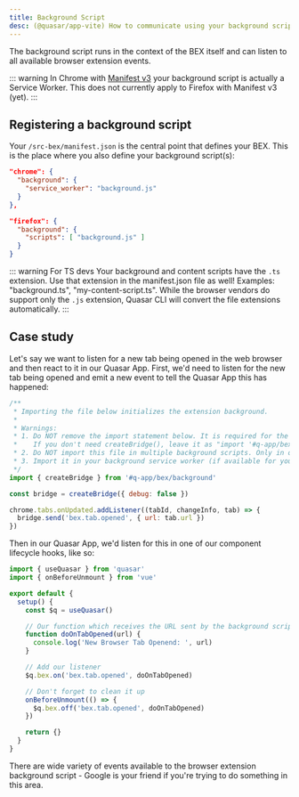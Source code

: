 ```yaml
---
title: Background Script
desc: (@quasar/app-vite) How to communicate using your background script with other parts of your Browser Extension (BEX).
---
```


The background script runs in the context of the BEX itself and can listen to all available browser extension events.

::: warning
In Chrome with [Manifest v3](https://developer.chrome.com/docs/extensions/mv3/intro/) your background script is actually a Service Worker. This does not currently apply to Firefox with Manifest v3 (yet).
:::

## Registering a background script

Your `/src-bex/manifest.json` is the central point that defines your BEX. This is the place where you also define your background script(s):

```json /src-bex/manifest.json
"chrome": {
  "background": {
    "service_worker": "background.js"
  }
},

"firefox": {
  "background": {
    "scripts": [ "background.js" ]
  }
}
```

::: warning For TS devs
Your background and content scripts have the `.ts` extension. Use that extension in the manifest.json file as well! Examples: "background.ts", "my-content-script.ts". While the browser vendors do support only the `.js` extension, Quasar CLI will convert the file extensions automatically.
:::

## Case study

Let's say we want to listen for a new tab being opened in the web browser and then react to it in our Quasar App. First, we'd need to listen for the new tab being opened and emit a new event to tell the Quasar App this has happened:

```js /src-bex/background.js
/**
 * Importing the file below initializes the extension background.
 *
 * Warnings:
 * 1. Do NOT remove the import statement below. It is required for the extension to work.
 *    If you don't need createBridge(), leave it as "import '#q-app/bex/background'".
 * 2. Do NOT import this file in multiple background scripts. Only in one!
 * 3. Import it in your background service worker (if available for your target browser).
 */
import { createBridge } from '#q-app/bex/background'

const bridge = createBridge({ debug: false })

chrome.tabs.onUpdated.addListener((tabId, changeInfo, tab) => {
  bridge.send('bex.tab.opened', { url: tab.url })
})
```

Then in our Quasar App, we'd listen for this in one of our component lifecycle hooks, like so:

```js /Quasar App, /src
import { useQuasar } from 'quasar'
import { onBeforeUnmount } from 'vue'

export default {
  setup() {
    const $q = useQuasar()

    // Our function which receives the URL sent by the background script.
    function doOnTabOpened(url) {
      console.log('New Browser Tab Openend: ', url)
    }

    // Add our listener
    $q.bex.on('bex.tab.opened', doOnTabOpened)

    // Don't forget to clean it up
    onBeforeUnmount(() => {
      $q.bex.off('bex.tab.opened', doOnTabOpened)
    })

    return {}
  }
}
```

There are wide variety of events available to the browser extension background script - Google is your friend if you're trying to do something in this area.

